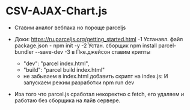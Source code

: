 # CSV-AJAX-Chart.js

- Ставим аналог вебпака но пороще parceljs
- Доки: https://ru.parceljs.org/getting_started.html
  -1 Устанавл. файл package.json - npm init -y
  -2 Устан. сборщик npm install parcel-bundler --save-dev
  -3 в Пке.джейсон ставим крипты

  - "dev": "parcel index.html",
  - "build": "parcel build index.html"
  - не забываем в index.html добавить скрипт на index.js: <script src="./index.js"></script>
    И запускаем режим разработки npm run dev

- Иза того что parcel.js сработал некоректно с fetch, его удаляем и работаю без сборщика на лайв сервере.
